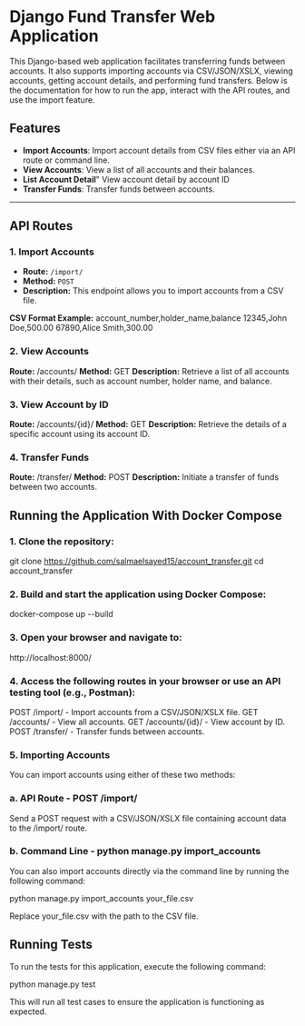 # Django Fund Transfer Web Application

This Django-based web application facilitates transferring funds between accounts. It also supports importing accounts via CSV/JSON/XSLX, viewing accounts, getting account details, and performing fund transfers. Below is the documentation for how to run the app, interact with the API routes, and use the import feature.

## Features

- **Import Accounts**: Import account details from CSV files either via an API route or command line.
- **View Accounts**: View a list of all accounts and their balances.
- **List Account Detail**" View account detail by account ID
- **Transfer Funds**: Transfer funds between accounts.

---

## API Routes

### 1. Import Accounts
- **Route:** `/import/`  
- **Method:** `POST`  
- **Description:** This endpoint allows you to import accounts from a CSV file.

**CSV Format Example:**
account_number,holder_name,balance
12345,John Doe,500.00
67890,Alice Smith,300.00

### 2. View Accounts
**Route:** /accounts/
**Method:** GET
**Description:** Retrieve a list of all accounts with their details, such as account number, holder name, and balance.

### 3. View Account by ID
**Route:** /accounts/{id}/
**Method:** GET
**Description:** Retrieve the details of a specific account using its account ID.

### 4. Transfer Funds
**Route:** /transfer/
**Method:** POST
**Description:** Initiate a transfer of funds between two accounts.


## Running the Application With Docker Compose
### 1. Clone the repository:

git clone https://github.com/salmaelsayed15/account_transfer.git
cd account_transfer

### 2. Build and start the application using Docker Compose:

docker-compose up --build

### 3. Open your browser and navigate to:

http://localhost:8000/

### 4. Access the following routes in your browser or use an API testing tool (e.g., Postman):
POST /import/ - Import accounts from a CSV/JSON/XSLX file.
GET /accounts/ - View all accounts.
GET /accounts/{id}/ - View account by ID.
POST /transfer/ - Transfer funds between accounts.

### 5. Importing Accounts
You can import accounts using either of these two methods:

### a. API Route - POST /import/

Send a POST request with a CSV/JSON/XSLX file containing account data to the /import/ route.


### b. Command Line - python manage.py import_accounts

You can also import accounts directly via the command line by running the following command:

python manage.py import_accounts your_file.csv

Replace your_file.csv with the path to the CSV file.

## Running Tests
To run the tests for this application, execute the following command:

python manage.py test

This will run all test cases to ensure the application is functioning as expected.

